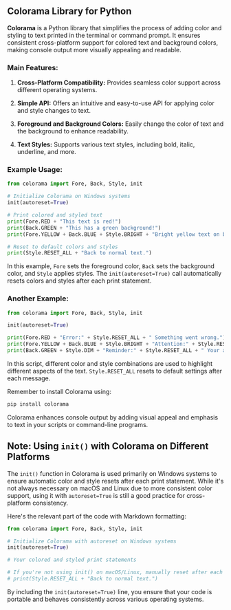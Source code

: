 ## Colorama Library for Python

**Colorama** is a Python library that simplifies the process of adding color and styling to text printed in the terminal or command prompt. It ensures consistent cross-platform support for colored text and background colors, making console output more visually appealing and readable.

### Main Features:

1. **Cross-Platform Compatibility:** Provides seamless color support across different operating systems.

2. **Simple API:** Offers an intuitive and easy-to-use API for applying color and style changes to text.

3. **Foreground and Background Colors:** Easily change the color of text and the background to enhance readability.

4. **Text Styles:** Supports various text styles, including bold, italic, underline, and more.

### Example Usage:

```python
from colorama import Fore, Back, Style, init

# Initialize Colorama on Windows systems
init(autoreset=True)

# Print colored and styled text
print(Fore.RED + "This text is red!")
print(Back.GREEN + "This has a green background!")
print(Fore.YELLOW + Back.BLUE + Style.BRIGHT + "Bright yellow text on blue background!")

# Reset to default colors and styles
print(Style.RESET_ALL + "Back to normal text.")
```

In this example, `Fore` sets the foreground color, `Back` sets the background color, and `Style` applies styles. The `init(autoreset=True)` call automatically resets colors and styles after each print statement.

### Another Example:

```python
from colorama import Fore, Back, Style, init

init(autoreset=True)

print(Fore.RED + "Error:" + Style.RESET_ALL + " Something went wrong.")
print(Fore.YELLOW + Back.BLUE + Style.BRIGHT + "Attention:" + Style.RESET_ALL + " Please read this carefully.")
print(Back.GREEN + Style.DIM + "Reminder:" + Style.RESET_ALL + " Your appointment is tomorrow.")
```

In this script, different color and style combinations are used to highlight different aspects of the text. `Style.RESET_ALL` resets to default settings after each message.

Remember to install Colorama using:

```bash
pip install colorama
```
Colorama enhances console output by adding visual appeal and emphasis to text in your scripts or command-line programs.

## Note: Using `init()` with Colorama on Different Platforms

The `init()` function in Colorama is used primarily on Windows systems to ensure automatic color and style resets after each print statement. While it's not always necessary on macOS and Linux due to more consistent color support, using it with `autoreset=True` is still a good practice for cross-platform consistency.

Here's the relevant part of the code with Markdown formatting:

```python
from colorama import Fore, Back, Style, init

# Initialize Colorama with autoreset on Windows systems
init(autoreset=True)

# Your colored and styled print statements

# If you're not using init() on macOS/Linux, manually reset after each print:
# print(Style.RESET_ALL + "Back to normal text.")
```

By including the `init(autoreset=True)` line, you ensure that your code is portable and behaves consistently across various operating systems.
